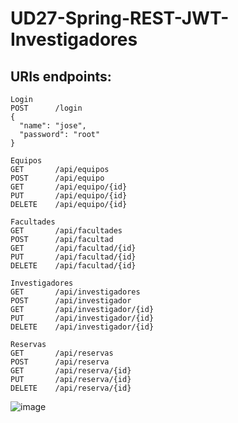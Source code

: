 # UD27-Spring-REST-JWT-Investigadores

## URIs endpoints: 
```
Login
POST      /login
{
  "name": "jose",
  "password": "root"
}

Equipos
GET       /api/equipos
POST      /api/equipo
GET       /api/equipo/{id}
PUT       /api/equipo/{id}
DELETE    /api/equipo/{id}

Facultades
GET       /api/facultades
POST      /api/facultad
GET       /api/facultad/{id}
PUT       /api/facultad/{id}
DELETE    /api/facultad/{id}

Investigadores
GET       /api/investigadores
POST      /api/investigador
GET       /api/investigador/{id}
PUT       /api/investigador/{id}
DELETE    /api/investigador/{id}

Reservas
GET       /api/reservas
POST      /api/reserva
GET       /api/reserva/{id}
PUT       /api/reserva/{id}
DELETE    /api/reserva/{id}
```
![image](https://user-images.githubusercontent.com/108835310/185810872-97bbfbf9-3609-4480-b4ea-aad1f2d6a2f1.png)
